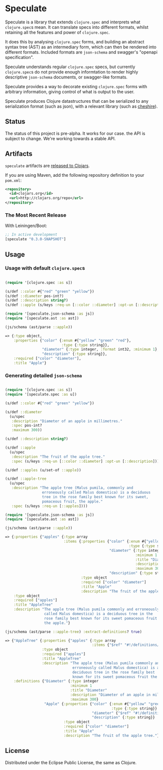 # Speculate

Speculate is a library that extends `clojure.spec` and interprets what
`clojure.spec`s mean. It can translate specs into different formats,
whilst retaining all the features and power of `clojure.spec`.

It does this by analysing `clojure.spec` forms, and building an
abstract syntax tree (AST) as an intermediary form, which can then be
rendered into different formats. Included formats are `json-schema`
and swagger's "openapi specification".

Speculate understands regular `clojure.spec` specs, but currently
`clojure.spec`s do not provide enough informtation to render highly
descriptive `json-schema` documents, or swagger-like formats.

Speculate provides a way to decorate existing `clojure.spec` forms
with arbitrary information, giving control of what is output to the
user.

Speculate produces Clojure datastructures that can be serialized to
any serialization format (such as json), with a relevant library
(such as [cheshire](https://github.com/dakrone/cheshire)).

## Status

The status of this project is pre-alpha. It works for our case. the
API is subject to change. We're working towards a stable API.

## Artifacts

`speculate` artifacts are [released to Clojars](https://clojars.org/speculate).

If you are using Maven, add the following repository definition to your `pom.xml`:

``` xml
<repository>
  <id>clojars.org</id>
  <url>http://clojars.org/repo</url>
</repository>
```

### The Most Recent Release

With Leiningen/Boot:

``` clj
;; In active development
[speculate "0.3.0-SNAPSHOT"]

```

## Usage

### Usage with default `clojure.spec`s

``` clojure

(require '[clojure.spec :as s])

(s/def ::color #{"red" "green" "yellow"})
(s/def ::diameter pos-int?)
(s/def ::description string?)
(s/def ::apple (s/keys :req-un [::color ::diameter] :opt-un [::description]))

(require '[speculate.json-schema :as js])
(require '[speculate.ast :as ast])

(js/schema (ast/parse ::apple))

=> {:type object,
    :properties {"color" {:enum #{"yellow" "green" "red"},
                          :type {:type string}},
                 "diameter" {:type integer, :format int32, :minimum 1},
                 "description" {:type string}},
    :required ["color" "diameter"],
    :title "Apple"}

```

### Generating detailed `json-schema`


``` clojure

(require '[clojure.spec :as s])
(require '[speculate.spec :as u])

(s/def ::color #{"red" "green" "yellow"})

(s/def ::diameter
  (u/spec
   :description "Diameter of an apple in millimetres."
   :spec pos-int?
   :maximum 300))

(s/def ::description string?)

(s/def ::apple
  (u/spec
   :description "The fruit of the apple tree."
   :spec (s/keys :req-un [::color ::diameter] :opt-un [::description])))

(s/def ::apples (u/set-of ::apple))

(s/def ::apple-tree
  (u/spec
   :description "The apple tree (Malus pumila, commonly and
                 erroneously called Malus domestica) is a deciduous
                 tree in the rose family best known for its sweet,
                 pomaceous fruit, the apple."
   :spec (s/keys :req-un [::apples])))

(require '[speculate.json-schema :as js])
(require '[speculate.ast :as ast])

(js/schema (ast/parse ::apple))

=> {:properties {"apples" {:type array
                           :items {:properties {"color" {:enum #{"yellow" "green" "red"}
                                                         :type {:type string}}
                                                "diameter" {:type integer
                                                            :minimum 1
                                                            :title "Diameter"
                                                            :description "Diameter of an apple in millimetres."
                                                            :maximum 300}
                                                "description" {:type string}}
                                   :type object
                                   :required ["color" "diameter"]
                                   :title "Apple"
                                   :description "The fruit of the apple tree."}}}
    :type object
    :required ["apples"]
    :title "AppleTree"
    :description "The apple tree (Malus pumila commonly and erroneously
                  called Malus domestica) is a deciduous tree in the
                  rose family best known for its sweet pomaceous fruit
                  the apple."}

(js/schema (ast/parse ::apple-tree) :extract-definitions? true)

=> {"AppleTree" {:properties {"apples" {:type array
                                        :items {"$ref" "#!/definitions/Apple"}}}
                 :type object
                 :required ["apples"]
                 :title "AppleTree"
                 :description "The apple tree (Malus pumila commonly and
                               erroneously called Malus domestica) is a
                               deciduous tree in the rose family best
                               known for its sweet pomaceous fruit the apple."}
    :definitions {"Diameter" {:type integer
                              :minimum 1
                              :title "Diameter"
                              :description "Diameter of an apple in millimetres."
                              :maximum 300}
                  "Apple" {:properties {"color" {:enum #{"yellow" "green" "red"}
                                                 :type {:type string}}
                                        "diameter" {"$ref" "#!/definitions/Diameter"}
                                        "description" {:type string}}
                           :type object
                           :required ["color" "diameter"]
                           :title "Apple"
                           :description "The fruit of the apple tree."}}}

```

## License

Distributed under the Eclipse Public License, the same as Clojure.
